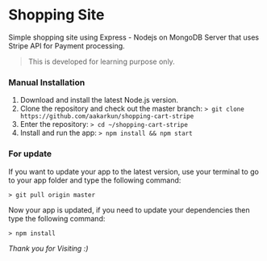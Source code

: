 # Shopping Site
Simple shopping site using Express - Nodejs on MongoDB Server that uses Stripe API for Payment processing.
> This is developed for learning purpose only.


### Manual Installation
1. Download and install the latest Node.js version.
2. Clone the repository and check out the master branch: `> git clone https://github.com/aakarkun/shopping-cart-stripe`
3. Enter the repository: `> cd ~/shopping-cart-stripe`
4. Install and run the app: `> npm install && npm start`

### For update
If you want to update your app to the latest version, use your terminal to go to your app folder and type the following command:

`> git pull origin master`

Now your app is updated, if you need to update your dependencies then type the following command: 

`> npm install`

*Thank you for Visiting :)*
